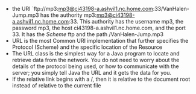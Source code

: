 - the URI `ftp://mp3:mp3@ci43198-a.ashvil1.nc.home.com:33/VanHalen-Jump.mp3
has the authority mp3:mp3@ci43198-a.ashvil1.nc.home.com:33. 
This authority has the username mp3, the password mp3, the host ci43198-a.ashvil1.nc.home.com, and the port 33. 
It has the *Scheme* ftp and the path /VanHalen-Jump.mp3
- URL is the most Common URI implementation that further specifies the Protocol (Scheme) and the specific location of the Resource
- The URL class is the simplest way for a Java program to locate and retrieve data from the network. You do not need to worry about the details of the protocol being used, or how to communicate with the server; you simply tell Java the URL and it gets the data for you.
- If the relative link begins with a /, then it is relative to the document root instead of relative to the current file